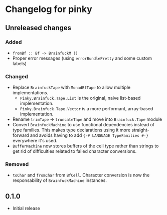 # Changelog for pinky

## Unreleased changes

### Added

- `fromBf :: Bf -> BrainfuckM ()`
- Proper error messages (using `errorBundlePretty` and some custom labels)

### Changed

- Replace `BrainfuckTape` with `MonadBfTape` to allow multiple implementations.
  - `Pinky.Brainfuck.Tape.List` is the original, naive list-based
    implementation.
  - `Pinky.Brainfuck.Tape.Vector` is a more performant, array-based
    implementation.
- Rename `trimTape` -> `truncateTape` and move into `Brainfuck.Tape` module
- Convert `BrainfuckMachine` to use functional dependencies instead of type
  families. This makes type declarations using it more straight-forward and
  avoids having to add `{-# LANGUAGE TypeFamilies #-}` everywhere it's used.
- `BufferMachine` now stores buffers of the cell type rather than strings to
  get rid of difficulties related to failed character conversions.

### Removed

- `toChar` and `fromChar` from `BfCell`. Character conversion is now the
  responsability of `BrainfuckMachine` instances.

## 0.1.0

- Initial release

